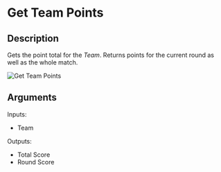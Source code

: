 # Get Team Points

## Description

Gets the point total for the _Team_. Returns points for the current round as well as the whole match.

![Get Team Points](../../.gitbook/assets/images/scripting/game-mode/getteampoints.png)

## Arguments

Inputs:

- Team

Outputs:

- Total Score
- Round Score
